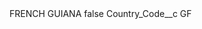 <?xml version="1.0" encoding="UTF-8"?>
<CustomMetadata xmlns="http://soap.sforce.com/2006/04/metadata" xmlns:xsi="http://www.w3.org/2001/XMLSchema-instance" xmlns:xsd="http://www.w3.org/2001/XMLSchema">
    <label>FRENCH GUIANA</label>
    <protected>false</protected>
    <values>
        <field>Country_Code__c</field>
        <value xsi:type="xsd:string">GF</value>
    </values>
</CustomMetadata>
